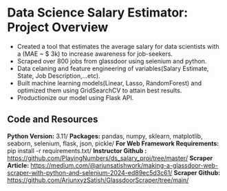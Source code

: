 # Data Science Salary Estimator: Project Overview
* Created a tool that estimates the average salary for data scientists with a (MAE ~ $ 3k) to increase awareness for job-seekers.
* Scraped over 800 jobs from glassdoor using selenium and python.
* Data celaning and feature engineering of variables(Salary Estimate, State, Job Description,...etc).
* Built machine learning models(Linear, Lasso, RandomForest) and optimized them using GridSearchCV to attain best results.
* Productionize our model using Flask API.

## Code and Resources
**Python Version:** 3.11/
**Packages:** pandas, numpy, sklearn, matplotlib, seaborn, selenium, flask, json, pickle/
**For Web Framework Requirements:** pip install -r requirements.txt/
**Instructor Github :** https://github.com/PlayingNumbers/ds_salary_proj/tree/master/
**Scraper Article:** https://medium.com/@arjunsatishwork/making-a-glassdoor-web-scraper-with-python-and-selenium-2024-ed89ec5d3c61/
**Scraper Github:** https://github.com/ArjunxyzSatish/GlassdoorScraper/tree/main/






